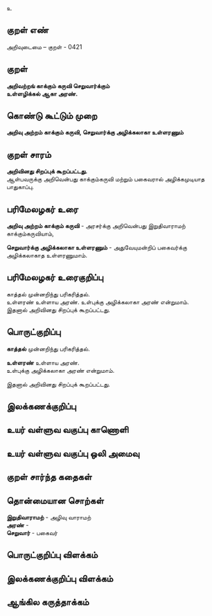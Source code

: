 உ

## குறள் எண் 

அறிவுடைமை – குறள் - 0421  

## குறள் 

**அறிவற்றங் காக்கும் கருவி செறுவார்க்கும்  
உள்ளழிக்கல் ஆகா அரண்.**

## கொண்டு கூட்டும் முறை

**அறிவு அற்றம் காக்கும் கருவி, செறுவார்க்கு அழிக்கலாகா உள்ளரணும்**

## குறள் சாரம் 

**அறிவினது சிறப்புக் கூறப்பட்டது.**  
ஆள்பவருக்கு அறிவென்பது காக்கும்கருவி மற்றும் பகைவரால் அழிக்கமுடியாத பாதுகாப்பு.  

## பரிமேலழகர் உரை

**அறிவு அற்றம் காக்கும் கருவி** - அரசர்க்கு அறிவென்பது இறுதிவாராமற் காக்கும்கருவியாம்,  

**செறுவார்க்கு அழிக்கலாகா உள்ளரணும்** - அதுவேயுமன்றிப் பகைவர்க்கு அழிக்கலாகாத உள்ளரணுமாம்.   

## பரிமேலழகர் உரைகுறிப்பு   

காத்தல் முன்னறிந்து பரிகரித்தல்.  
உள்ளரண்  உள்ளாய அரண். உள்புக்கு அழிக்கலாகா அரண் என்றுமாம்.  
இதனால் அறிவினது சிறப்புக் கூறப்பட்டது.   

## பொருட்குறிப்பு 

**காத்தல்** முன்னறிந்து பரிகரித்தல்.  

**உள்ளரண்**  உள்ளாய அரண்.   
உள்புக்கு அழிக்கலாகா அரண் என்றுமாம்.  

இதனால் அறிவினது சிறப்புக் கூறப்பட்டது.     

## இலக்கணக்குறிப்பு  


## உயர் வள்ளுவ வகுப்பு காணொளி


## உயர் வள்ளுவ வகுப்பு ஒலி அமைவு 

 
## குறள் சார்ந்த கதைகள் 


## தொன்மையான சொற்கள்

**இறுதிவாராமற்** - அழிவு வாராமற்  
**அரண்** -   
**செறுவார்** - பகைவர்   


## பொருட்குறிப்பு விளக்கம்


## இலக்கணக்குறிப்பு விளக்கம்


## ஆங்கில கருத்தாக்கம் 


